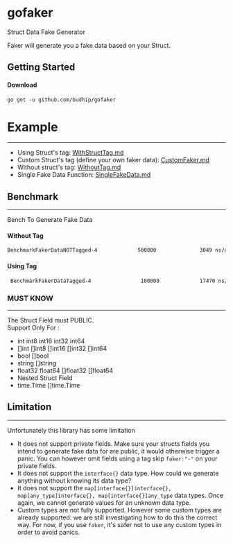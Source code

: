 # gofaker

Struct Data Fake Generator

Faker  will generate you a fake data based on your Struct.


## Getting Started

#### Download

```shell
go get -u github.com/budhip/gofaker
```
# Example

---

 - Using Struct's tag:  [WithStructTag.md](/WithStructTag.md)
 - Custom Struct's tag (define your own faker data): [CustomFaker.md](/CustomFaker.md)
 - Without struct's tag: [WithoutTag.md](/WithoutTag.md)
 - Single Fake Data Function: [SingleFakeData.md](/SingleFakeData.md)

## Benchmark

---

Bench To Generate Fake Data
#### Without Tag
```bash
BenchmarkFakerDataNOTTagged-4             500000              3049 ns/op             488 B/op         20 allocs/op
```

#### Using Tag
```bash
 BenchmarkFakerDataTagged-4                100000             17470 ns/op             380 B/op         26 allocs/op
```

### MUST KNOW

---

The Struct Field must PUBLIC.<br>
Support Only For :

* int  int8  int16  int32  int64
* []int  []int8  []int16  []int32  []int64
* bool []bool
* string []string
* float32 float64 []float32 []float64
* Nested Struct Field
* time.Time []time.Time

## Limitation

---

Unfortunately this library has some limitation
* It does not support private fields. Make sure your structs fields you intend to generate fake data for are public, it would otherwise trigger a panic. You can however omit fields using a tag skip `faker:"-"` on your private fields.
* It does not support the `interface{}` data type. How could we generate anything without knowing its data type?
* It does not support the `map[interface{}]interface{}, map[any_type]interface{}, map[interface{}]any_type` data types. Once again, we cannot generate values for an unknown data type.
* Custom types are not fully supported. However some custom types are already supported: we are still investigating how to do this the correct way. For now, if you use `faker`, it's safer not to use any custom types in order to avoid panics.
